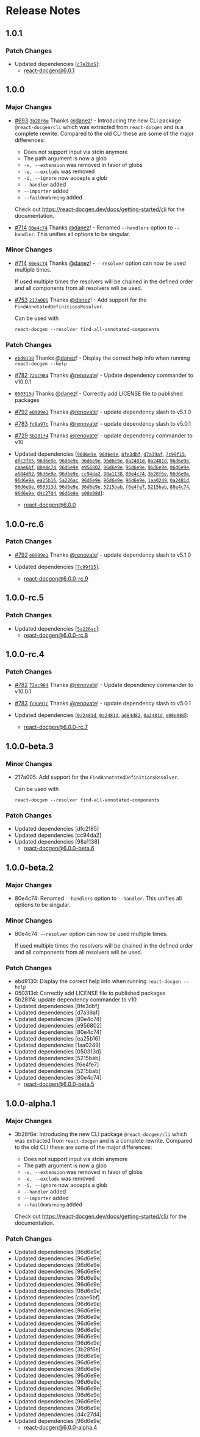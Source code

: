 # Release Notes

## 1.0.1

### Patch Changes

- Updated dependencies
  [[`c7e2bd5`](https://github.com/reactjs/react-docgen/commit/c7e2bd5911d660b42bc3bc8b368a7b7cdcf980fd)]:
  - react-docgen@6.0.1

## 1.0.0

### Major Changes

- [#693](https://github.com/reactjs/react-docgen/pull/693)
  [`3b28f6e`](https://github.com/reactjs/react-docgen/commit/3b28f6ee864fddbd872441035b21ad416ae7f417)
  Thanks [@danez](https://github.com/danez)! - Introducing the new CLI package
  `@react-docgen/cli` which was extracted from `react-docgen` and is a complete
  rewrite. Compared to the old CLI these are some of the major differences:

  - Does not support input via stdin anymore
  - The path argument is now a glob
  - `-x, --extension` was removed in favor of globs
  - `-e, --exclude` was removed
  - `-i, --ignore` now accepts a glob
  - `--handler` added
  - `--importer` added
  - `--failOnWarning` added

  Check out https://react-docgen.dev/docs/getting-started/cli for the
  documentation.

- [#714](https://github.com/reactjs/react-docgen/pull/714)
  [`80e4c74`](https://github.com/reactjs/react-docgen/commit/80e4c747c19d80081c162118f9c7110916fc27a0)
  Thanks [@danez](https://github.com/danez)! - Renamed `--handlers` option to
  `--handler`. This unifies all options to be singular.

### Minor Changes

- [#714](https://github.com/reactjs/react-docgen/pull/714)
  [`80e4c74`](https://github.com/reactjs/react-docgen/commit/80e4c747c19d80081c162118f9c7110916fc27a0)
  Thanks [@danez](https://github.com/danez)! - `--resolver` option can now be
  used multiple times.

  If used multiple times the resolvers will be chained in the defined order and
  all components from all resolvers will be used.

- [#753](https://github.com/reactjs/react-docgen/pull/753)
  [`217a005`](https://github.com/reactjs/react-docgen/commit/217a00513e2a6554a0ff22ad988fd539fc818921)
  Thanks [@danez](https://github.com/danez)! - Add support for the
  `FindAnnotatedDefinitionsResolver`.

  Can be used with

  ```
  react-docgen --resolver find-all-annotated-components
  ```

### Patch Changes

- [`ebd9130`](https://github.com/reactjs/react-docgen/commit/ebd9130a583ee3698623205d3393a79ed4ce057b)
  Thanks [@danez](https://github.com/danez)! - Display the correct help info
  when running `react-docgen --help`

- [#782](https://github.com/reactjs/react-docgen/pull/782)
  [`72ac984`](https://github.com/reactjs/react-docgen/commit/72ac9841f02f1f6b925247621bc5aa56d3ba4267)
  Thanks [@renovate](https://github.com/apps/renovate)! - Update dependency
  commander to v10.0.1

- [`050313d`](https://github.com/reactjs/react-docgen/commit/050313d47c3922276e4a06bcf38836f34f9558fb)
  Thanks [@danez](https://github.com/danez)! - Correctly add LICENSE file to
  published packages

- [#792](https://github.com/reactjs/react-docgen/pull/792)
  [`e0999e1`](https://github.com/reactjs/react-docgen/commit/e0999e155fed3b4b2915a26599f475d0884196ca)
  Thanks [@renovate](https://github.com/apps/renovate)! - update dependency
  slash to v5.1.0

- [#783](https://github.com/reactjs/react-docgen/pull/783)
  [`fc8a97c`](https://github.com/reactjs/react-docgen/commit/fc8a97c5fb552f5e4d2cbffced6c66f8729d23b6)
  Thanks [@renovate](https://github.com/apps/renovate)! - update dependency
  slash to v5.0.1

- [#729](https://github.com/reactjs/react-docgen/pull/729)
  [`5b281f4`](https://github.com/reactjs/react-docgen/commit/5b281f40d4958099d59dc7ce459742516589d0a4)
  Thanks [@renovate](https://github.com/apps/renovate)! - update dependency
  commander to v10

- Updated dependencies
  [[`96d6e9e`](https://github.com/reactjs/react-docgen/commit/96d6e9e6003b92604781553f6910812c74c18dad),
  [`96d6e9e`](https://github.com/reactjs/react-docgen/commit/96d6e9e6003b92604781553f6910812c74c18dad),
  [`8fe3dbf`](https://github.com/reactjs/react-docgen/commit/8fe3dbf510d4d66539bf09db227de5036c125f25),
  [`d7a39af`](https://github.com/reactjs/react-docgen/commit/d7a39af7162c312daba2be428613cb378cce0727),
  [`7c99f15`](https://github.com/reactjs/react-docgen/commit/7c99f156b1cc49da8bc78ca9c7e3bb2da215c49d),
  [`dfc2f85`](https://github.com/reactjs/react-docgen/commit/dfc2f85ae10a668880ed64710a5acd714edf3bf7),
  [`96d6e9e`](https://github.com/reactjs/react-docgen/commit/96d6e9e6003b92604781553f6910812c74c18dad),
  [`96d6e9e`](https://github.com/reactjs/react-docgen/commit/96d6e9e6003b92604781553f6910812c74c18dad),
  [`96d6e9e`](https://github.com/reactjs/react-docgen/commit/96d6e9e6003b92604781553f6910812c74c18dad),
  [`96d6e9e`](https://github.com/reactjs/react-docgen/commit/96d6e9e6003b92604781553f6910812c74c18dad),
  [`0a2481d`](https://github.com/reactjs/react-docgen/commit/0a2481df6328bdbe46a01fb25ee9a0966ec023ca),
  [`0a2481d`](https://github.com/reactjs/react-docgen/commit/0a2481df6328bdbe46a01fb25ee9a0966ec023ca),
  [`96d6e9e`](https://github.com/reactjs/react-docgen/commit/96d6e9e6003b92604781553f6910812c74c18dad),
  [`caae6bf`](https://github.com/reactjs/react-docgen/commit/caae6bf74ee292a513d6610350d5790c9d23f931),
  [`80e4c74`](https://github.com/reactjs/react-docgen/commit/80e4c747c19d80081c162118f9c7110916fc27a0),
  [`96d6e9e`](https://github.com/reactjs/react-docgen/commit/96d6e9e6003b92604781553f6910812c74c18dad),
  [`e956802`](https://github.com/reactjs/react-docgen/commit/e956802a26700bb3f827a4500d9fc18a4eed6599),
  [`96d6e9e`](https://github.com/reactjs/react-docgen/commit/96d6e9e6003b92604781553f6910812c74c18dad),
  [`96d6e9e`](https://github.com/reactjs/react-docgen/commit/96d6e9e6003b92604781553f6910812c74c18dad),
  [`96d6e9e`](https://github.com/reactjs/react-docgen/commit/96d6e9e6003b92604781553f6910812c74c18dad),
  [`96d6e9e`](https://github.com/reactjs/react-docgen/commit/96d6e9e6003b92604781553f6910812c74c18dad),
  [`a684d82`](https://github.com/reactjs/react-docgen/commit/a684d8281044b3f8c8baecc9148cd4ef2b8fd409),
  [`96d6e9e`](https://github.com/reactjs/react-docgen/commit/96d6e9e6003b92604781553f6910812c74c18dad),
  [`96d6e9e`](https://github.com/reactjs/react-docgen/commit/96d6e9e6003b92604781553f6910812c74c18dad),
  [`cc94da2`](https://github.com/reactjs/react-docgen/commit/cc94da24fc9b2107c7e9df8c680a114038cbb16e),
  [`98a1138`](https://github.com/reactjs/react-docgen/commit/98a113884a2227a89e5aede84ad48238e5f5c4f0),
  [`80e4c74`](https://github.com/reactjs/react-docgen/commit/80e4c747c19d80081c162118f9c7110916fc27a0),
  [`3b28f6e`](https://github.com/reactjs/react-docgen/commit/3b28f6ee864fddbd872441035b21ad416ae7f417),
  [`96d6e9e`](https://github.com/reactjs/react-docgen/commit/96d6e9e6003b92604781553f6910812c74c18dad),
  [`96d6e9e`](https://github.com/reactjs/react-docgen/commit/96d6e9e6003b92604781553f6910812c74c18dad),
  [`ea25b16`](https://github.com/reactjs/react-docgen/commit/ea25b16deb721a81e9937a307f88854e4b19f56d),
  [`5a226ac`](https://github.com/reactjs/react-docgen/commit/5a226ac97882378790291cb67b1c0eee471f9def),
  [`96d6e9e`](https://github.com/reactjs/react-docgen/commit/96d6e9e6003b92604781553f6910812c74c18dad),
  [`96d6e9e`](https://github.com/reactjs/react-docgen/commit/96d6e9e6003b92604781553f6910812c74c18dad),
  [`96d6e9e`](https://github.com/reactjs/react-docgen/commit/96d6e9e6003b92604781553f6910812c74c18dad),
  [`1aa0249`](https://github.com/reactjs/react-docgen/commit/1aa0249f293784091260839377f8204eefb1da23),
  [`0a2481d`](https://github.com/reactjs/react-docgen/commit/0a2481df6328bdbe46a01fb25ee9a0966ec023ca),
  [`96d6e9e`](https://github.com/reactjs/react-docgen/commit/96d6e9e6003b92604781553f6910812c74c18dad),
  [`050313d`](https://github.com/reactjs/react-docgen/commit/050313d47c3922276e4a06bcf38836f34f9558fb),
  [`96d6e9e`](https://github.com/reactjs/react-docgen/commit/96d6e9e6003b92604781553f6910812c74c18dad),
  [`96d6e9e`](https://github.com/reactjs/react-docgen/commit/96d6e9e6003b92604781553f6910812c74c18dad),
  [`5215bab`](https://github.com/reactjs/react-docgen/commit/5215babf11e9c8a672d86816d1250c1e54b22249),
  [`f6e4fe7`](https://github.com/reactjs/react-docgen/commit/f6e4fe75560b1420388119131a8f49abe52757f6),
  [`5215bab`](https://github.com/reactjs/react-docgen/commit/5215babf11e9c8a672d86816d1250c1e54b22249),
  [`80e4c74`](https://github.com/reactjs/react-docgen/commit/80e4c747c19d80081c162118f9c7110916fc27a0),
  [`96d6e9e`](https://github.com/reactjs/react-docgen/commit/96d6e9e6003b92604781553f6910812c74c18dad),
  [`d4c27d4`](https://github.com/reactjs/react-docgen/commit/d4c27d482e6364c38af2f7c871071f475dc40393),
  [`96d6e9e`](https://github.com/reactjs/react-docgen/commit/96d6e9e6003b92604781553f6910812c74c18dad),
  [`e08e08d`](https://github.com/reactjs/react-docgen/commit/e08e08d6cd56c833fd123019639dca9d819cd7ab)]:
  - react-docgen@6.0.0

## 1.0.0-rc.6

### Patch Changes

- [#792](https://github.com/reactjs/react-docgen/pull/792)
  [`e0999e1`](https://github.com/reactjs/react-docgen/commit/e0999e155fed3b4b2915a26599f475d0884196ca)
  Thanks [@renovate](https://github.com/apps/renovate)! - update dependency
  slash to v5.1.0

- Updated dependencies
  [[`7c99f15`](https://github.com/reactjs/react-docgen/commit/7c99f156b1cc49da8bc78ca9c7e3bb2da215c49d)]:
  - react-docgen@6.0.0-rc.9

## 1.0.0-rc.5

### Patch Changes

- Updated dependencies
  [[`5a226ac`](https://github.com/reactjs/react-docgen/commit/5a226ac97882378790291cb67b1c0eee471f9def)]:
  - react-docgen@6.0.0-rc.8

## 1.0.0-rc.4

### Patch Changes

- [#782](https://github.com/reactjs/react-docgen/pull/782)
  [`72ac984`](https://github.com/reactjs/react-docgen/commit/72ac9841f02f1f6b925247621bc5aa56d3ba4267)
  Thanks [@renovate](https://github.com/apps/renovate)! - Update dependency
  commander to v10.0.1

- [#783](https://github.com/reactjs/react-docgen/pull/783)
  [`fc8a97c`](https://github.com/reactjs/react-docgen/commit/fc8a97c5fb552f5e4d2cbffced6c66f8729d23b6)
  Thanks [@renovate](https://github.com/apps/renovate)! - update dependency
  slash to v5.0.1

- Updated dependencies
  [[`0a2481d`](https://github.com/reactjs/react-docgen/commit/0a2481df6328bdbe46a01fb25ee9a0966ec023ca),
  [`0a2481d`](https://github.com/reactjs/react-docgen/commit/0a2481df6328bdbe46a01fb25ee9a0966ec023ca),
  [`a684d82`](https://github.com/reactjs/react-docgen/commit/a684d8281044b3f8c8baecc9148cd4ef2b8fd409),
  [`0a2481d`](https://github.com/reactjs/react-docgen/commit/0a2481df6328bdbe46a01fb25ee9a0966ec023ca),
  [`e08e08d`](https://github.com/reactjs/react-docgen/commit/e08e08d6cd56c833fd123019639dca9d819cd7ab)]:
  - react-docgen@6.0.0-rc.7

## 1.0.0-beta.3

### Minor Changes

- 217a005: Add support for the `FindAnnotatedDefinitionsResolver`.

  Can be used with

  ```
  react-docgen --resolver find-all-annotated-components
  ```

### Patch Changes

- Updated dependencies [dfc2f85]
- Updated dependencies [cc94da2]
- Updated dependencies [98a1138]
  - react-docgen@6.0.0-beta.6

## 1.0.0-beta.2

### Major Changes

- 80e4c74: Renamed `--handlers` option to `--handler`. This unifies all options
  to be singular.

### Minor Changes

- 80e4c74: `--resolver` option can now be used multiple times.

  If used multiple times the resolvers will be chained in the defined order and
  all components from all resolvers will be used.

### Patch Changes

- ebd9130: Display the correct help info when running `react-docgen --help`
- 050313d: Correctly add LICENSE file to published packages
- 5b281f4: update dependency commander to v10
- Updated dependencies [8fe3dbf]
- Updated dependencies [d7a39af]
- Updated dependencies [80e4c74]
- Updated dependencies [e956802]
- Updated dependencies [80e4c74]
- Updated dependencies [ea25b16]
- Updated dependencies [1aa0249]
- Updated dependencies [050313d]
- Updated dependencies [5215bab]
- Updated dependencies [f6e4fe7]
- Updated dependencies [5215bab]
- Updated dependencies [80e4c74]
  - react-docgen@6.0.0-beta.5

## 1.0.0-alpha.1

### Major Changes

- 3b28f6e: Introducing the new CLI package `@react-docgen/cli` which was
  extracted from `react-docgen` and is a complete rewrite. Compared to the old
  CLI these are some of the major differences:

  - Does not support input via stdin anymore
  - The path argument is now a glob
  - `-x, --extension` was removed in favor of globs
  - `-e, --exclude` was removed
  - `-i, --ignore` now accepts a glob
  - `--handler` added
  - `--importer` added
  - `--failOnWarning` added

  Check out https://react-docgen.dev/docs/getting-started/cli/ for the
  documentation.

### Patch Changes

- Updated dependencies [96d6e9e]
- Updated dependencies [96d6e9e]
- Updated dependencies [96d6e9e]
- Updated dependencies [96d6e9e]
- Updated dependencies [96d6e9e]
- Updated dependencies [96d6e9e]
- Updated dependencies [96d6e9e]
- Updated dependencies [caae6bf]
- Updated dependencies [96d6e9e]
- Updated dependencies [96d6e9e]
- Updated dependencies [96d6e9e]
- Updated dependencies [96d6e9e]
- Updated dependencies [96d6e9e]
- Updated dependencies [96d6e9e]
- Updated dependencies [96d6e9e]
- Updated dependencies [3b28f6e]
- Updated dependencies [96d6e9e]
- Updated dependencies [96d6e9e]
- Updated dependencies [96d6e9e]
- Updated dependencies [96d6e9e]
- Updated dependencies [96d6e9e]
- Updated dependencies [96d6e9e]
- Updated dependencies [96d6e9e]
- Updated dependencies [96d6e9e]
- Updated dependencies [96d6e9e]
- Updated dependencies [d4c27d4]
- Updated dependencies [96d6e9e]
  - react-docgen@6.0.0-alpha.4
